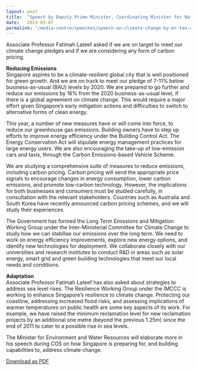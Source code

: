 ```yaml
---
layout: post
title:  "Speech by Deputy Prime Minister, Coordinating Minister for National Security and Minister for Home Affairs, Mr Teo Chee Hean, on Climate Change at at the Committee of Supply Debate, 7 March 2013"
date:   2013-03-07
permalink: "/media-centre/speeches/speech-on-climate-change-by-mr-teo-chee-hean-deputy-prime-minister-coordinating-minister-for-national-security-and-minister-for-home-affairs-at-the-committee-of-supply-debate-7-march-2013"
---
```


Associate Professor Fatimah Lateef asked if we are on target to meet our climate change pledges and if we are considering any form of carbon pricing. 

**Reducing Emissions**   
Singapore aspires to be a climate-resilient global city that is well positioned for green growth. And we are on track to meet our pledge of 7-11% below business-as-usual (BAU) levels by 2020. We are prepared to go further and reduce our emissions by 16% from the 2020 business-as-usual level, if there is a global agreement on climate change. This would require a major effort given Singapore’s early mitigation actions and difficulties to switch to alternative forms of clean energy. 

This year, a number of new measures have or will come into force, to reduce our greenhouse gas emissions. Building owners have to step up efforts to improve energy efficiency under the Building Control Act. The Energy Conservation Act will stipulate energy management practices for large energy users. We are also encouraging the take-up of low-emission cars and taxis, through the Carbon Emissions-based Vehicle Scheme. 

We are studying a comprehensive suite of measures to reduce emissions, including carbon pricing. Carbon pricing will send the appropriate price signals to encourage changes in energy consumption, lower carbon emissions, and promote low-carbon technology. However, the implications for both businesses and consumers must be studied carefully, in consultation with the relevant stakeholders. Countries such as Australia and South Korea have recently announced carbon pricing schemes, and we will study their experiences. 

The Government has formed the Long Term Emissions and Mitigation Working Group under the Inter-Ministerial Committee for Climate Change to study how we can stabilise our emissions over the long term. We need to work on energy efficiency improvements, explore new energy options, and identify new technologies for deployment. We collaborate closely with our universities and research institutes to conduct R&D in areas such as solar energy, smart grid and green building technologies that meet our local needs and conditions. 

**Adaptation**     
Associate Professor Fatimah Lateef has also asked about strategies to address sea level rises. The Resilience Working Group under the IMCCC is working to enhance Singapore’s resilience to climate change. Protecting our coastline, addressing increased flood risks, and assessing implications of warmer temperatures on public health are some key aspects of its work. For example, we have raised the minimum reclamation level for new reclamation projects by an additional one metre (beyond the previous 1.25m) since the end of 2011 to cater to a possible rise in sea levels. 

The Minister for Environment and Water Resources will elaborate more in his speech during COS on how Singapore is preparing for, and building capabilities to, address climate change. 

[Download as PDF](https://github.com/isomerpages/isomerpages-stratgroup/raw/master/images/Speeches/speech-on-climate-change-by-mr-teo-chee-hean-deputy-prime-minister-coordinating-minister-for-national-security-and-minister-for-home-affairs-at-the-committee-of-supply-debate-7-march-2013.pdf)

